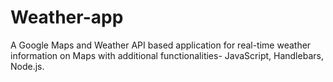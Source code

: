 # Weather-app
 A Google Maps and Weather API  based application for real-time weather information on Maps with additional functionalities- JavaScript,  Handlebars, Node.js.
